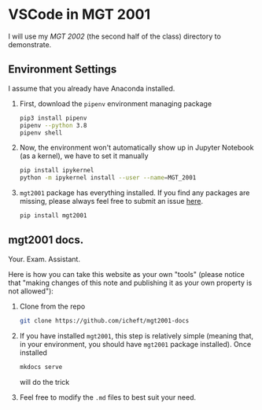 # VSCode in MGT 2001

I will use my *MGT 2002* (the second half of the class) directory to demonstrate. 

## Environment Settings

I assume that you already have Anaconda installed.

1. First, download the `pipenv` environment managing package
    ```sh
    pip3 install pipenv
    pipenv --python 3.8
    pipenv shell
    ```
2. Now, the environment won't automatically show up in Jupyter Notebook (as a kernel), we have to set it manually
    ```sh
    pip install ipykernel
    python -m ipykernel install --user --name=MGT_2001
    ```
3. `mgt2001` package has everything installed. If you find any packages are missing, please always feel free to submit an issue [here](https://github.com/icheft/mgt2001/issues/new/choose).
    ```sh
    pip install mgt2001
    ```

## mgt2001 docs.

Your. Exam. Assistant.

Here is how you can take this website as your own "tools" (please notice that "making changes of this note and publishing it as your own property is not allowed"):

1. Clone from the repo
    ```sh
    git clone https://github.com/icheft/mgt2001-docs
    ```
2. If you have installed `mgt2001`, this step is relatively simple (meaning that, in your environment, you should have `mgt2001` package installed). Once installed 

    ```sh
    mkdocs serve
    ```

    will do the trick
3. Feel free to modify the `.md` files to best suit your need. 